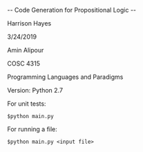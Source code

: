 -- Code Generation for Propositional Logic --


Harrison Hayes

3/24/2019

Amin Alipour

COSC 4315

Programming Languages and Paradigms




Version: Python 2.7



For unit tests:

    $python main.py


For running a file:

    $python main.py <input file>
